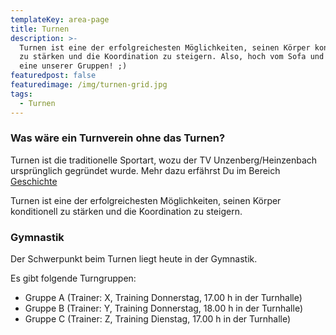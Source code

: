 ```yaml
---
templateKey: area-page
title: Turnen
description: >-
  Turnen ist eine der erfolgreichesten Möglichkeiten, seinen Körper konditionell
  zu stärken und die Koordination zu steigern. Also, hoch vom Sofa und komm' in
  eine unserer Gruppen! ;)
featuredpost: false
featuredimage: /img/turnen-grid.jpg
tags:
  - Turnen
---
```

### Was wäre ein Turnverein ohne das Turnen?

Turnen ist die traditionelle Sportart, wozu der TV Unzenberg/Heinzenbach ursprünglich gegründet wurde. Mehr dazu erfährst Du im Bereich [Geschichte](/geschichte)

Turnen ist eine der erfolgreichesten Möglichkeiten, seinen Körper konditionell zu stärken und die Koordination zu steigern.

### Gymnastik

Der Schwerpunkt beim Turnen liegt heute in der Gymnastik. 

Es gibt folgende Turngruppen:

* Gruppe A (Trainer: X, Training Donnerstag, 17.00 h in der Turnhalle)
* Gruppe B (Trainer: Y, Training Donnerstag, 18.00 h in der Turnhalle)
* Gruppe C (Trainer: Z, Training Dienstag, 17.00 h in der Turnhalle)